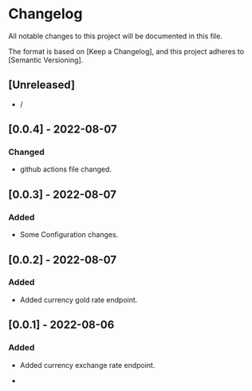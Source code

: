 # Changelog

All notable changes to this project will be documented in this file.

The format is based on [Keep a Changelog],
and this project adheres to [Semantic Versioning].

## [Unreleased]

- /

## [0.0.4] - 2022-08-07

### Changed

- github actions file changed.

## [0.0.3] - 2022-08-07

### Added

- Some Configuration changes.

## [0.0.2] - 2022-08-07

### Added

- Added currency gold rate endpoint.

## [0.0.1] - 2022-08-06

### Added

- Added currency exchange rate endpoint.

-

